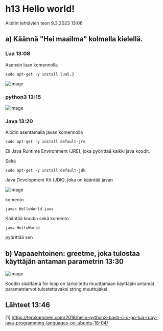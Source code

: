 # h13 Hello world!

Aloitin tehtävien teon 9.3.2023 13:06

## a) Käännä "Hei maailma" kolmella kielellä.

### Lua 13:08

Asensin luan komennolla

    sudo apt-get -y install lua5.3
    
![image](https://user-images.githubusercontent.com/112076377/224010378-a698715e-fdeb-4b66-b709-ca58ad8d78e5.png)


### python3 13:15

![image](https://user-images.githubusercontent.com/112076377/224006339-f539951b-3da4-43d2-8008-7b7f4686d39e.png)

### Java 13:20

Aloitin asentamalla javan komennolla 

    sudo apt-get -y install default-jre
    
Eli Java Runtime Environment (JRE), joka pyörittää kaikki java koodit. 

Sekä 
    
    sudo apt-get -y install default-jdk
    
Java Development Kit (JDK), joka on kääntää javan

![image](https://user-images.githubusercontent.com/112076377/224009150-1b56379e-0668-4c04-a616-ea93ed693f0b.png)

komento 

    javac HelloWorld.java
    
Kääntää koodin sekä komento

    java HelloWorld 
    
pyörittää sen

## b) Vapaaehtoinen: greetme, joka tulostaa käyttäjän antaman parametrin 13:30

![image](https://user-images.githubusercontent.com/112076377/224013154-28a8b865-6a62-44b9-b709-c215756fd622.png)

Koodin sisältämä for loop on tarkoitettu muuttamaan käyttäjän antamat parametriarvot tulostettavaksi string muuttujaksi

## Lähteet 13:46

[1] https://terokarvinen.com/2018/hello-python3-bash-c-c-go-lua-ruby-java-programming-languages-on-ubuntu-18-04/








